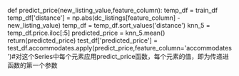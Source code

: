 def predict_price(new_listing_value,feature_column):
    temp_df = train_df
    temp_df['distance'] = np.abs(dc_listings[feature_column] - new_listing_value)
    temp_df = temp_df.sort_values('distance')
    knn_5 = temp_df.price.iloc[:5]
    predicted_price = knn_5.mean()
    return(predicted_price)
test_df['predicted_price'] = test_df.accommodates.apply(predict_price,feature_column='accommodates')#对这个Series中每个元素应用predict_price函数，每个元素的值，即为传递进函数的第一个参数
